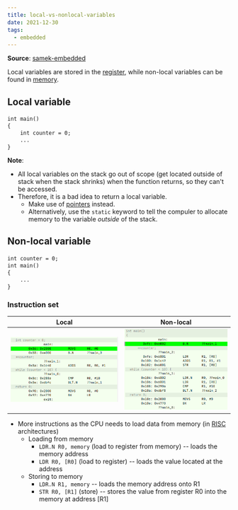 ```yaml
---
title: local-vs-nonlocal-variables
date: 2021-12-30
tags:
  - embedded
---
```


**Source**: [samek-embedded](bibliography/samek-embedded.md)

Local variables are stored in the [register](embedded/registers-memory.md), while non-local variables can be found in [memory](embedded/registers-memory.md).

## Local variable
```
int main()
{
	int counter = 0;
	...
}
```

**Note**:
* All local variables on the stack go out of scope (get located outside of stack when the stack shrinks) when the function returns, so they can't be accessed.
* Therefore, it is a bad idea to return a local variable.
	* Make use of [pointers](embedded/pointers.md) instead.
	* Alternatively, use the `static` keyword to tell the compuler to allocate memory to the variable *outside* of the stack.

## Non-local variable
```
int counter = 0; 
int main()
{
	...
}
```

### Instruction set
| Local                                   | Non-local                                |
| --------------------------------------- | ---------------------------------------- |
| ![](/embedded/_img/loop-disassembly.png) | ![](/embedded/_img/nonlocal-disassembly.png) |

* More instructions as the CPU needs to load data from memory (in [RISC](embedded/risc-cisc.md) architectures)
	* Loading from memory
		* `LDR.N R0, memory` (load to register from memory) -- loads the memory address
		* `LDR R0, [R0]` (load to register) -- loads the value located at the address
	* Storing to memory
		* `LDR.N R1, memory` -- loads the memory address onto R1
		* `STR R0, [R1]` (store) -- stores the value from register R0 into the memory at address [R1]
